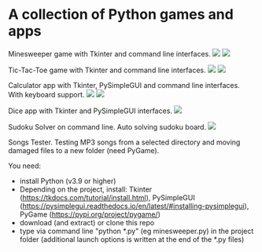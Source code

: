 # A collection of Python games and apps

Minesweeper game with Tkinter and command line interfaces.
<img src="https://github.com/lestec-al/dice/raw/main/data/minesweeper_tk_pic.png" />
<img src="https://github.com/lestec-al/dice/raw/main/data/minesweeper_cl_pic.png" />

Tic-Tac-Toe game with Tkinter and command line interfaces.
<img src="https://github.com/lestec-al/dice/raw/main/data/tic_tac_toe_tk_pic.png" />
<img src="https://github.com/lestec-al/dice/raw/main/data/tic_tac_toe_cl_pic.png" />

Calculator app with Tkinter, PySimpleGUI and command line interfaces. With keyboard support.
<img src="https://github.com/lestec-al/simple-calculator/raw/main/data/calc_tk_pic.png" />
<img src="https://github.com/lestec-al/simple-calculator/raw/main/data/calc_cl_pic.png" />

Dice app with Tkinter and PySimpleGUI interfaces.
<img src="https://github.com/lestec-al/dice/raw/main/data/dice_pic.png" />

Sudoku Solver on command line. Auto solving sudoku board.
<img src="https://github.com/lestec-al/dice/raw/main/data/sudoku_solver_pic.png" />

Songs Tester. Testing MP3 songs from a selected directory and moving damaged files to a new folder (need PyGame).

You need:
- install Python (v3.9 or higher)
- Depending on the project, install: Tkinter (https://tkdocs.com/tutorial/install.html), PySimpleGUI (https://pysimplegui.readthedocs.io/en/latest/#installing-pysimplegui), PyGame (https://pypi.org/project/pygame/)
- download (and extract) or clone this repo
- type via command line "python *.py" (eg minesweeper.py) in the project folder (additional launch options is written at the end of the *.py files)
